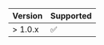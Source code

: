 
| Version | Supported          |
| ------- | ------------------ |
| > 1.0.x   | ✅                |
